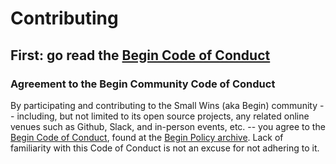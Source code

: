 # Contributing
## First: go read the [Begin Code of Conduct](https://github.com/smallwins/policy/blob/master/begin-community-code-of-conduct.md)

### Agreement to the Begin Community Code of Conduct
By participating and contributing to the Small Wins (aka Begin) community -- including, but not limited to its open source projects, any related online venues such as Github, Slack, and in-person events, etc. -- you agree to the [Begin Code of Conduct](https://github.com/smallwins/policy/blob/master/begin-community-code-of-conduct.md), found at the [Begin Policy archive](https://github.com/smallwins/policy). Lack of familiarity with this Code of Conduct is not an excuse for not adhering to it.